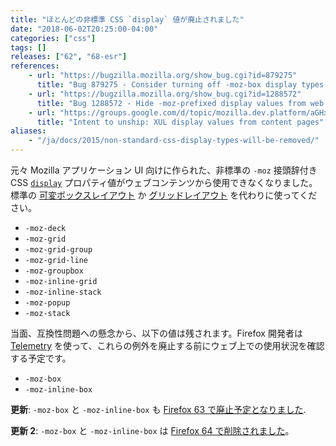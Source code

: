 ```yaml
---
title: "ほとんどの非標準 CSS `display` 値が廃止されました"
date: "2018-06-02T20:25:00-04:00"
categories: ["css"]
tags: []
releases: ["62", "68-esr"]
references:
    - url: "https://bugzilla.mozilla.org/show_bug.cgi?id=879275"
      title: "Bug 879275 - Consider turning off -moz-box display types in untrusted stylesheets"
    - url: "https://bugzilla.mozilla.org/show_bug.cgi?id=1288572"
      title: "Bug 1288572 - Hide -moz-prefixed display values from web content"
    - url: "https://groups.google.com/d/topic/mozilla.dev.platform/aGHxNYK3Y5Y/discussion"
      title: "Intent to unship: XUL display values from content pages"
aliases:
    - "/ja/docs/2015/non-standard-css-display-types-will-be-removed/"
---
```

元々 Mozilla アプリケーション UI 向けに作られた、非標準の `-moz` 接頭辞付き CSS [`display`](https://developer.mozilla.org/docs/Web/CSS/display) プロパティ値がウェブコンテンツから使用できなくなりました。標準の [可変ボックスレイアウト](https://developer.mozilla.org/docs/Web/CSS/CSS_Flexible_Box_Layout) か [グリッドレイアウト](https://developer.mozilla.org/docs/Web/CSS/CSS_Grid_Layout) を代わりに使ってください。

* `-moz-deck`
* `-moz-grid`
* `-moz-grid-group`
* `-moz-grid-line`
* `-moz-groupbox`
* `-moz-inline-grid`
* `-moz-inline-stack`
* `-moz-popup`
* `-moz-stack`

当面、互換性問題への懸念から、以下の値は残されます。Firefox 開発者は [Telemetry](https://telemetry.mozilla.org/) を使って、これらの例外を廃止する前にウェブ上での使用状況を確認する予定です。

* `-moz-box`
* `-moz-inline-box`

**更新**: `-moz-box` と `-moz-inline-box` も [Firefox 63 で廃止予定となりました](https://www.fxsitecompat.dev/ja/docs/2018/display-moz-box-and-display-moz-inline-box-have-been-deprecated/).

**更新 2**: `-moz-box` と `-moz-inline-box` は [Firefox 64 で削除されました](https://www.fxsitecompat.dev/ja/docs/2018/display-moz-box-and-moz-tree-pseudo-elements-have-been-removed/)。
